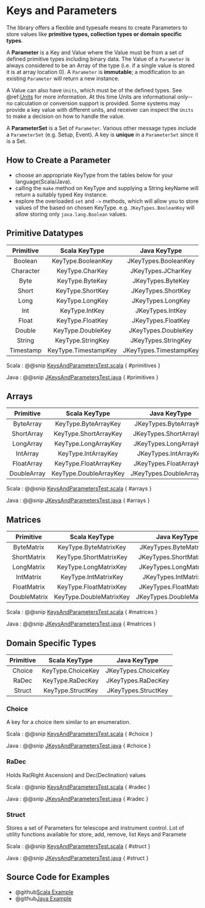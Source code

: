 # Keys and Parameters

The library offers a flexible and typesafe means to create Parameters to store values like **primitive types, collection types or domain specific types**. 

A **Parameter** is a Key and Value where the Value must be from a set of defined primitive types including binary data.
The Value of a `Parameter` is always considered to be an Array of the type (i.e. if a single value is stored it is at array location 0). 
A `Parameter` is **immutable**; a modification to an existing `Parameter` will return a new instance. 

A Value can also have `Units`, which must be of the defined types. See @ref:[Units](./units.md) for more information. At this time
Units are informational only--no calculation or conversion support is provided. Some systems may provide a key value with different
units, and receiver can inspect the `Units` to make a decision on how to handle the value.

A **ParameterSet** is a Set of `Parameter`. Various other message types include a `ParameterSet` (e.g. Setup, Event). 
A key is **unique** in a `ParameterSet` since it is a Set. 

## How to Create a Parameter
 
 * choose an appropriate KeyType from the tables below for your language(Scala/Java).    
 * calling the `make` method on KeyType and supplying a String keyName will return a suitably typed Key instance.    
 * explore the overloaded `set` and `->` methods, which will allow you to store values of the based on chosen KeyType. e.g. `JKeyTypes.BooleanKey` will allow storing only `java.lang.Boolean` values.
 
## Primitive Datatypes

| Primitive       | Scala KeyType               | Java KeyType                   |
| :-------------: |:--------------------------: | :-----------------------------:| 
| Boolean         | KeyType.BooleanKey          | JKeyTypes.BooleanKey           |
| Character       | KeyType.CharKey             | JKeyTypes.JCharKey             |
| Byte            | KeyType.ByteKey             | JKeyTypes.ByteKey              |
| Short           | KeyType.ShortKey            | JKeyTypes.ShortKey             |
| Long            | KeyType.LongKey             | JKeyTypes.LongKey              |
| Int             | KeyType.IntKey              | JKeyTypes.IntKey               |
| Float           | KeyType.FloatKey            | JKeyTypes.FloatKey             |
| Double          | KeyType.DoubleKey           | JKeyTypes.DoubleKey            |
| String          | KeyType.StringKey           | JKeyTypes.StringKey            |
| Timestamp       | KeyType.TimestampKey        | JKeyTypes.TimestampKey         |

Scala
:   @@snip [KeysAndParametersTest.scala](../../../../examples/src/test/scala/csw/services/messages/KeysAndParametersTest.scala) { #primitives }

Java
:   @@snip [JKeysAndParametersTest.java](../../../../examples/src/test/java/csw/services/messages/JKeysAndParametersTest.java) { #primitives }

## Arrays

| Primitive       | Scala KeyType               | Java KeyType                   |
| :-------------: |:--------------------------: | :-----------------------------:| 
| ByteArray       | KeyType.ByteArrayKey        | JKeyTypes.ByteArrayKey         |
| ShortArray      | KeyType.ShortArrayKey       | JKeyTypes.ShortArrayKey        |
| LongArray       | KeyType.LongArrayKey        | JKeyTypes.LongArrayKey         |
| IntArray        | KeyType.IntArrayKey         | JKeyTypes.IntArrayKey          |
| FloatArray      | KeyType.FloatArrayKey       | JKeyTypes.FloatArrayKey        |
| DoubleArray     | KeyType.DoubleArrayKey      | JKeyTypes.DoubleArrayKey       |

Scala
:   @@snip [KeysAndParametersTest.scala](../../../../examples/src/test/scala/csw/services/messages/KeysAndParametersTest.scala) { #arrays }

Java
:   @@snip [JKeysAndParametersTest.java](../../../../examples/src/test/java/csw/services/messages/JKeysAndParametersTest.java) { #arrays }

## Matrices

| Primitive       | Scala KeyType               | Java KeyType                   |
| :-------------: |:--------------------------: | :-----------------------------:| 
| ByteMatrix      | KeyType.ByteMatrixKey       | JKeyTypes.ByteMatrixKey        |
| ShortMatrix     | KeyType.ShortMatrixKey      | JKeyTypes.ShortMatrixKey       |
| LongMatrix      | KeyType.LongMatrixKey       | JKeyTypes.LongMatrixKey        |
| IntMatrix       | KeyType.IntMatrixKey        | JKeyTypes.IntMatrixKey         |
| FloatMatrix     | KeyType.FloatMatrixKey      | JKeyTypes.FloatMatrixKey       |
| DoubleMatrix    | KeyType.DoubleMatrixKey     | JKeyTypes.DoubleMatrixKey      |

Scala
:   @@snip [KeysAndParametersTest.scala](../../../../examples/src/test/scala/csw/services/messages/KeysAndParametersTest.scala) { #matrices }

Java
:   @@snip [JKeysAndParametersTest.java](../../../../examples/src/test/java/csw/services/messages/JKeysAndParametersTest.java) { #matrices }


## Domain Specific Types

| Primitive       | Scala KeyType               | Java KeyType                   | 
| :-------------: |:--------------------------: | :-----------------------------:|  
| Choice          | KeyType.ChoiceKey           | JKeyTypes.ChoiceKey            |
| RaDec           | KeyType.RaDecKey            | JKeyTypes.RaDecKey             |
| Struct          | KeyType.StructKey           | JKeyTypes.StructKey            |

### Choice

A key for a choice item similar to an enumeration.

Scala
:   @@snip [KeysAndParametersTest.scala](../../../../examples/src/test/scala/csw/services/messages/KeysAndParametersTest.scala) { #choice }

Java
:   @@snip [JKeysAndParametersTest.java](../../../../examples/src/test/java/csw/services/messages/JKeysAndParametersTest.java) { #choice }


### RaDec

Holds Ra(Right Ascension) and Dec(Declination) values

Scala
:   @@snip [KeysAndParametersTest.scala](../../../../examples/src/test/scala/csw/services/messages/KeysAndParametersTest.scala) { #radec }

Java
:   @@snip [JKeysAndParametersTest.java](../../../../examples/src/test/java/csw/services/messages/JKeysAndParametersTest.java) { #radec }


### Struct

Stores a set of Parameters for telescope and instrument control. Lot of utility functions available for store, add, remove, list Keys and Paramete

Scala
:   @@snip [KeysAndParametersTest.scala](../../../../examples/src/test/scala/csw/services/messages/KeysAndParametersTest.scala) { #struct }

Java
:   @@snip [JKeysAndParametersTest.java](../../../../examples/src/test/java/csw/services/messages/JKeysAndParametersTest.java) { #struct }

## Source Code for Examples

* @github[Scala Example](/examples/src/test/scala/csw/services/messages/KeysAndParametersTest.scala)
* @github[Java Example](/examples/src/test/java/csw/services/messages/JKeysAndParametersTest.java)